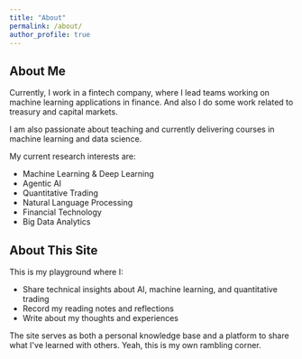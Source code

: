 ```yaml
---
title: "About"
permalink: /about/
author_profile: true
---
```


## About Me

Currently, I work in a fintech company, where I lead teams working on machine learning applications in finance. And also I do some work related to treasury and capital markets.

I am also passionate about teaching and currently delivering courses in machine learning and data science.

My current research interests are:
- Machine Learning & Deep Learning
- Agentic AI
- Quantitative Trading
- Natural Language Processing
- Financial Technology
- Big Data Analytics

## About This Site

This is my playground where I:
- Share technical insights about AI, machine learning, and quantitative trading
- Record my reading notes and reflections
- Write about my thoughts and experiences

The site serves as both a personal knowledge base and a platform to share what I've learned with others. Yeah, this is my own rambling corner.
